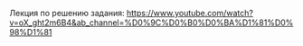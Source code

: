 Лекция по решению задания: https://www.youtube.com/watch?v=oX_ght2m6B4&ab_channel=%D0%9C%D0%B0%D0%BA%D1%81%D0%98%D1%81
